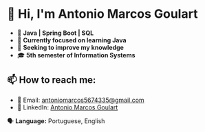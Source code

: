 # 👋 Hi, I'm Antonio Marcos Goulart

- 🌱 **Java | Spring Boot | SQL**
- 📘 **Currently focused on learning Java**
- 💼 **Seeking to improve my knowledge**
- 🎓 **5th semester of Information Systems**

## 📫 How to reach me:
- 📧 Email: [antoniomarcos5674335@gmail.com](mailto:antoniomarcos5674335@gmail.com)
- 💼 LinkedIn: [Antonio Marcos Goulart](https://www.linkedin.com/in/antôniomarcosgoulart05)

🗣️ **Language:** Portuguese, English
